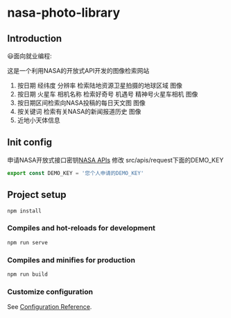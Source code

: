 # nasa-photo-library

## Introduction

😃面向就业编程:

这是一个利用NASA的开放式API开发的图像检索网站

1. 按日期 经纬度 分辨率 检索陆地资源卫星拍摄的地球区域 图像
2. 按日期 火星车 相机名称 检索好奇号 机遇号 精神号火星车相机 图像
3. 按日期区间检索向NASA投稿的每日天文图 图像
4. 按关键词 检索有关NASA的新闻报道历史 图像
5. 近地小天体信息

## Init config

申请NASA开放式接口密钥[NASA APIs](https://api.nasa.gov/) 
修改 src/apis/request下面的DEMO_KEY

```javascript
export const DEMO_KEY = '您个人申请的DEMO_KEY'
```

## Project setup

```
npm install 
```

### Compiles and hot-reloads for development

```
npm run serve
```

### Compiles and minifies for production
```
npm run build
```

### Customize configuration
See [Configuration Reference](https://cli.vuejs.org/config/).
